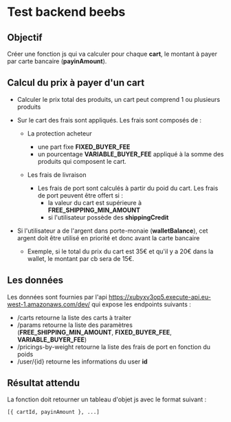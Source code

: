 # Test backend beebs

## Objectif 

Créer une fonction js qui va calculer pour chaque **cart**, le montant à payer par carte bancaire (**payinAmount**).

## Calcul du prix à payer d'un **cart**
- Calculer le prix total des produits, un cart peut comprend 1 ou plusieurs produits

- Sur le cart des frais sont appliqués. Les frais sont composés de :
  - La protection acheteur
    - une part fixe **FIXED_BUYER_FEE**
    - un pourcentage **VARIABLE_BUYER_FEE** appliqué à la somme des produits qui composent le cart.

  - Les frais de livraison
    - Les frais de port sont calculés à partir du poid du cart. Les frais de port peuvent être offert si :
      - la valeur du cart est supérieure à **FREE_SHIPPING_MIN_AMOUNT** 
      - si l'utilisateur possède des **shippingCredit**

- Si l'utilisateur a de l'argent dans porte-monaie (**walletBalance**), cet argent doit être utilisé en priorité et donc avant la carte bancaire
  - Exemple, si le total du prix du cart est 35€ et qu'il y a 20€ dans la wallet, le montant par cb sera de 15€.

## Les données

Les données sont fournies par l'api https://xubyxv3op5.execute-api.eu-west-1.amazonaws.com/dev/ qui expose les endpoints suivants :

- /carts  retourne la liste des carts à traiter
- /params retourne la liste des paramètres (**FREE_SHIPPING_MIN_AMOUNT**,  **FIXED_BUYER_FEE**, **VARIABLE_BUYER_FEE**)
- /pricings-by-weight retourne la liste des frais de port en fonction du poids
- /user/{id} retourne les informations du user **id**

## Résultat attendu 

La fonction doit retourner un tableau d'objet js avec le format suivant : 

```
[{ cartId, payinAmount }, ...]
```
